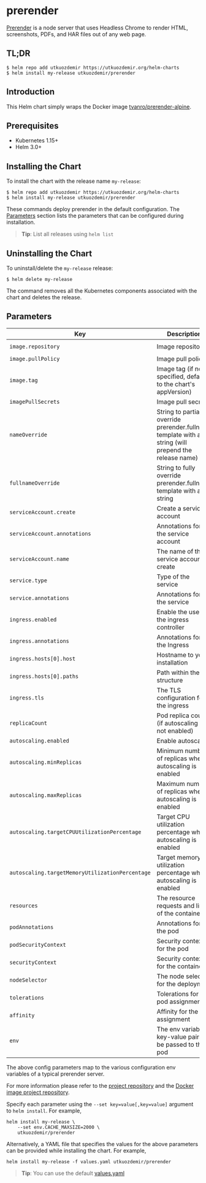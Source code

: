 # prerender

[Prerender](https://github.com/prerender/prerender) is a node server that uses 
Headless Chrome to render HTML, screenshots, PDFs, and HAR files out of any web page.

## TL;DR

```console
$ helm repo add utkuozdemir https://utkuozdemir.org/helm-charts
$ helm install my-release utkuozdemir/prerender
```

## Introduction

This Helm chart simply wraps the Docker image 
[tvanro/prerender-alpine](https://github.com/tvanro/prerender-alpine).

## Prerequisites

- Kubernetes 1.15+
- Helm 3.0+

## Installing the Chart

To install the chart with the release name `my-release`:

```console
$ helm repo add utkuozdemir https://utkuozdemir.org/helm-charts
$ helm install my-release utkuozdemir/prerender
```

These commands deploy prerender in the default configuration.
The [Parameters](#parameters) section lists the parameters
that can be configured during installation.

> **Tip**: List all releases using `helm list`

## Uninstalling the Chart

To uninstall/delete the `my-release` release:

```console
$ helm delete my-release
```

The command removes all the Kubernetes components associated with the chart and deletes the release.

## Parameters

| Key | Description | Default |
|-----|------|---------|
| `image.repository` | Image repository | `"docker.io/tvanro/prerender-alpine"` |
| `image.pullPolicy` | Image pull policy | `"IfNotPresent"` |
| `image.tag` | Image tag (if not specified, defaults to the chart's appVersion) | `""` |
| `imagePullSecrets` | Image pull secrets | `[]` |
| `nameOverride` | String to partially override prerender.fullname template with a string (will prepend the release name) | `""` |
| `fullnameOverride` | String to fully override prerender.fullname template with a string | `""` |
| `serviceAccount.create` | Create a service account | `true` |
| `serviceAccount.annotations` | Annotations for the service account | `{}` |
| `serviceAccount.name` | The name of the service account to create | `""` |
| `service.type` | Type of the service | `"ClusterIP"` |
| `service.annotations` | Annotations for the service | `{}` |
| `ingress.enabled` | Enable the use of the ingress controller | `false` |
| `ingress.annotations` | Annotations for the Ingress | `{}` |
| `ingress.hosts[0].host` | Hostname to your installation | `chart-example.local` |
| `ingress.hosts[0].paths` | Path within the url structure | `[]` |
| `ingress.tls` | The TLS configuration for the ingress | `[]` |
| `replicaCount` | Pod replica count (if autoscaling is not enabled) | `1` |
| `autoscaling.enabled` | Enable autoscaling | `false`                                                      |
| `autoscaling.minReplicas` | Minimum number of replicas when autoscaling is enabled | `1`                                                          |
| `autoscaling.maxReplicas` | Maximum number of replicas when autoscaling is enabled | `10`                                                         |
| `autoscaling.targetCPUUtilizationPercentage` | Target CPU utilization percentage when autoscaling is enabled | `80`                                                        |
| `autoscaling.targetMemoryUtilizationPercentage` | Target memory utilization percentage when autoscaling is enabled | `nil`
| `resources` | The resource requests and limits of the container | `{}` |
| `podAnnotations` | Annotations for the pod | `{}` |
| `podSecurityContext` | Security context for the pod | `{}` |
| `securityContext` | Security context for the container | `{}` |
| `nodeSelector` | The node selector for the deployment | `{}` |
| `tolerations` | Tolerations for the pod assignment | `[]` |
| `affinity` | Affinity for the pod assignment | `{}` |
| `env` | The env variable key-value pairs to be passed to the pod | `{"NODE_ENV":"production"}` |

The above config parameters map to the various configuration env variables of a typical prerender server.

For more information please refer to the
[project repository](https://github.com/prerender/prerender) 
and the [Docker image project repository](https://github.com/tvanro/prerender-alpine).

Specify each parameter using the `--set key=value[,key=value]` argument to `helm install`. For example,

```console
helm install my-release \
    --set env.CACHE_MAXSIZE=2000 \
    utkuozdemir/prerender
```

Alternatively, a YAML file that specifies the values for the above parameters
can be provided while installing the chart. For example,

```console
helm install my-release -f values.yaml utkuozdemir/prerender
```

> **Tip**: You can use the default [values.yaml](values.yaml)

